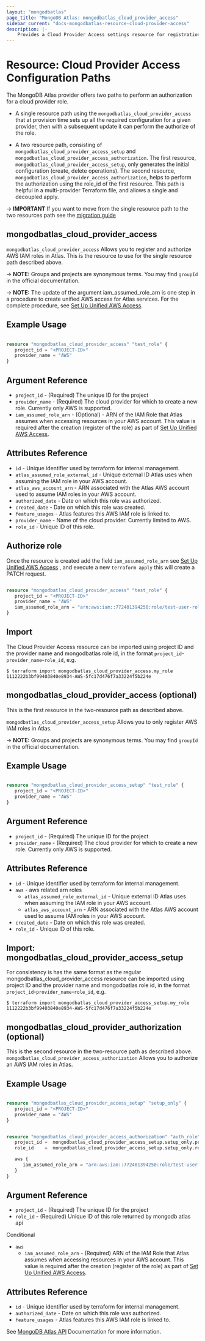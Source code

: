 ```yaml
---
layout: "mongodbatlas"
page_title: "MongoDB Atlas: mongodbatlas_cloud_provider_access"
sidebar_current: "docs-mongodbatlas-resource-cloud-provider-access"
description: |-
    Provides a Cloud Provider Access settings resource for registration, authorization, and deauthorization
---
```


# Resource: Cloud Provider Access Configuration Paths

The MongoDB Atlas provider offers two paths to perform an authorization for a cloud provider role.

* A single resource path using the `mongodbatlas_cloud_provider_access` that at provision time sets up all the required configuration for a given provider, then with a subsequent update it can perform the authorize of the role.

* A two resource path, consisting of `mongodbatlas_cloud_provider_access_setup` and `mongodbatlas_cloud_provider_access_authorization`. The first resource, `mongodbatlas_cloud_provider_access_setup`, only generates
the initial configuration (create, delete operations). The second resource, `mongodbatlas_cloud_provider_access_authorization`, helps to perform the authorization using the role_id of the first resource. This path is helpful in a multi-provider Terraform file, and allows a single and decoupled apply.

-> **IMPORTANT** If you want to move from the single resource path to the two resources path see the [migration guide](https://registry.terraform.io/providers/mongodb/mongodbatlas/latest/docs/guides/0.9.1-upgrade-guide#migration-to-cloud-provider-access-setup)

## mongodbatlas_cloud_provider_access

`mongodbatlas_cloud_provider_access` Allows you to register and authorize AWS IAM roles in Atlas. This is the resource to use for the single resource path described above.

-> **NOTE:** Groups and projects are synonymous terms. You may find `groupId` in the official documentation.

-> **NOTE:** The update of the argument iam_assumed_role_arn is one step in a procedure to create unified AWS access for Atlas services. For the complete procedure, see [Set Up Unified AWS Access](https://docs.atlas.mongodb.com/security/set-up-unified-aws-access/#set-up-unified-aws-access).

## Example Usage

```terraform

resource "mongodbatlas_cloud_provider_access" "test_role" {
   project_id = "<PROJECT-ID>"
   provider_name = "AWS"
}

```

## Argument Reference

* `project_id` - (Required) The unique ID for the project
* `provider_name` - (Required) The cloud provider for which to create a new role. Currently only AWS is supported.
* `iam_assumed_role_arn` - (Optional) - ARN of the IAM Role that Atlas assumes when accessing resources in your AWS account. This value is required after the creation (register of the role) as part of [Set Up Unified AWS Access](https://docs.atlas.mongodb.com/security/set-up-unified-aws-access/#set-up-unified-aws-access).


## Attributes Reference

* `id` - Unique identifier used by terraform for internal management.
* `atlas_assumed_role_external_id` - Unique external ID Atlas uses when assuming the IAM role in your AWS account.
* `atlas_aws_account_arn`          - ARN associated with the Atlas AWS account used to assume IAM roles in your AWS account.
* `authorized_date`                - Date on which this role was authorized.
* `created_date`                   - Date on which this role was created.
* `feature_usages`                 - Atlas features this AWS IAM role is linked to.
* `provider_name`                  - Name of the cloud provider. Currently limited to AWS.
* `role_id`                        - Unique ID of this role.

## Authorize role

Once the resource is created add the field `iam_assumed_role_arn` see [Set Up Unified AWS Access](https://docs.atlas.mongodb.com/security/set-up-unified-aws-access/#set-up-unified-aws-access) , and execute a new `terraform apply` this will create a PATCH request.

```terraform

resource "mongodbatlas_cloud_provider_access" "test_role" {
   project_id = "<PROJECT-ID>"
   provider_name = "AWS"
   iam_assumed_role_arn = "arn:aws:iam::772401394250:role/test-user-role"
}

```

## Import

The Cloud Provider Access resource can be imported using project ID and the provider name and mongodbatlas role id, in the format `project_id`-`provider_name`-`role_id`, e.g.

```
$ terraform import mongodbatlas_cloud_provider_access.my_role 1112222b3bf99403840e8934-AWS-5fc17d476f7a33224f5b224e
```

## mongodbatlas_cloud_provider_access (optional)

This is the first resource in the two-resource path as described above.

`mongodbatlas_cloud_provider_access_setup` Allows you to only register AWS IAM roles in Atlas.

-> **NOTE:** Groups and projects are synonymous terms. You may find `groupId` in the official documentation.

## Example Usage

```terraform

resource "mongodbatlas_cloud_provider_access_setup" "test_role" {
   project_id = "<PROJECT-ID>"
   provider_name = "AWS"
}

```

## Argument Reference

* `project_id` - (Required) The unique ID for the project
* `provider_name` - (Required) The cloud provider for which to create a new role. Currently only AWS is supported.


## Attributes Reference

* `id` - Unique identifier used by terraform for internal management.
* `aws` - aws related arn roles 
   * `atlas_assumed_role_external_id` - Unique external ID Atlas uses when assuming the IAM role in your AWS account.
   * `atlas_aws_account_arn`          - ARN associated with the Atlas AWS account used to assume IAM roles in your AWS account.
* `created_date`                   - Date on which this role was created.
* `role_id`                        - Unique ID of this role.

## Import: mongodbatlas_cloud_provider_access_setup
For consistency is has the same format as the regular mongodbatlas_cloud_provider_access resource 
can be imported using project ID and the provider name and mongodbatlas role id, in the format 
`project_id`-`provider_name`-`role_id`, e.g.

```
$ terraform import mongodbatlas_cloud_provider_access_setup.my_role 1112222b3bf99403840e8934-AWS-5fc17d476f7a33224f5b224e
```

## mongodbatlas_cloud_provider_authorization (optional)

This is the second resource in the two-resource path as described above.
`mongodbatlas_cloud_provider_access_authorization`  Allows you to authorize an AWS IAM roles in Atlas.

## Example Usage
```terraform

resource "mongodbatlas_cloud_provider_access_setup" "setup_only" {
   project_id = "<PROJECT-ID>"
   provider_name = "AWS"
}


resource "mongodbatlas_cloud_provider_access_authorization" "auth_role" {
   project_id =  mongodbatlas_cloud_provider_access_setup.setup_only.project_id
   role_id    =  mongodbatlas_cloud_provider_access_setup.setup_only.role_id

   aws {
      iam_assumed_role_arn = "arn:aws:iam::772401394250:role/test-user-role"
   }
}

```

## Argument Reference

* `project_id` - (Required) The unique ID for the project
* `role_id`    - (Required) Unique ID of this role returned by mongodb atlas api

Conditional 
* `aws`
   * `iam_assumed_role_arn` - (Required) ARN of the IAM Role that Atlas assumes when accessing resources in your AWS account. This value is required after the creation (register of the role) as part of [Set Up Unified AWS Access](https://docs.atlas.mongodb.com/security/set-up-unified-aws-access/#set-up-unified-aws-access).
   

## Attributes Reference

* `id`               - Unique identifier used by terraform for internal management.
* `authorized_date`  - Date on which this role was authorized.
* `feature_usages`   - Atlas features this AWS IAM role is linked to.


See [MongoDB Atlas API](https://docs.atlas.mongodb.com/reference/api/cloud-provider-access-create-one-role/) Documentation for more information.
